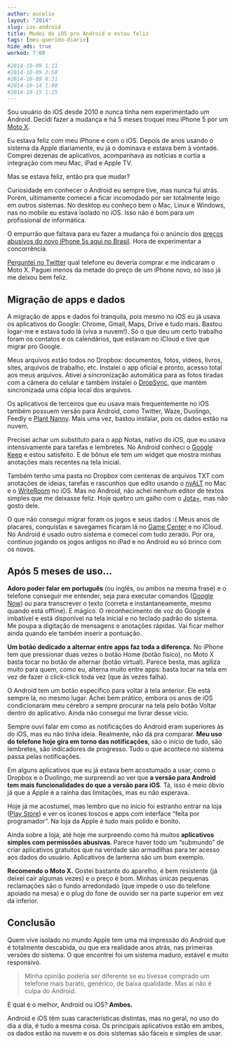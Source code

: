 ```yaml
---
author: aurelio
layout: "2014"
slug: ios-android
title: Mudei do iOS pro Android e estou feliz
tags: [meu-querido-diario]
hide_ads: true
worked: 7:00

#2014-10-09 1:11
#2014-10-09 2:50
#2014-10-09 0:31
#2014-10-14 1:00
#2014-10-15 1:25
---
```


Sou usuário do iOS desde 2010 e nunca tinha nem experimentado um Android. Decidi fazer a mudança e há 5 meses troquei meu iPhone 5 por um [Moto X](http://www.submarino.com.br/linha/372415/celulares-e-telefonia-fixa/moto-x?franq=AFL-03-1744).

Eu estava feliz com meu iPhone e com o iOS. Depois de anos usando o sistema da Apple diariamente, eu já o dominava e estava bem à vontade. Comprei dezenas de aplicativos, acompanhava as notícias e curtia a integração com meu Mac, iPad e Apple TV.

Mas se estava feliz, então pra que mudar?

Curiosidade em conhecer o Android eu sempre tive, mas nunca fui atrás. Porém, ultimamente comecei a ficar incomodado por ser totalmente leigo em outros sistemas. No desktop eu conheço bem o Mac, Linux e Windows, nas no mobile eu estava isolado no iOS. Isso não é bom para um profissional de informática.

O empurrão que faltava para eu fazer a mudança foi o anúncio dos [preços abusivos do novo iPhone 5s aqui no Brasil](http://veja.abril.com.br/blog/impavido-colosso/a-preco-de-ouro-iphone-5s-vendido-no-brasil-e-o-mais-caro-do-mundo/). Hora de experimentar a concorrência.

[Perguntei no Twitter](https://twitter.com/oreio/status/459442483374878720) qual telefone eu deveria comprar e me indicaram o Moto X. Paguei menos da metade do preço de um iPhone novo, só isso já me deixou bem feliz.



## Migração de apps e dados

A migração de apps e dados foi tranquila, pois mesmo no iOS eu já usava os aplicativos do Google: Chrome, Gmail, Maps, Drive e tudo mais. Bastou logar-me e estava tudo lá (viva a nuvem!). Só o que deu um certo trabalho foram os contatos e os calendários, que estavam no iCloud e tive que migrar pro Google.

Meus arquivos estão todos no Dropbox: documentos, fotos, vídeos, livros, sites, arquivos de trabalho, etc. Instalei o app oficial e pronto, acesso total aos meus arquivos. Ativei a sincronização automática para as fotos tiradas com a câmera do celular e também instalei o [DropSync](https://play.google.com/store/apps/details?id=com.ttxapps.dropsync), que mantém sincronizada uma cópia local dos arquivos.

Os aplicativos de terceiros que eu usava mais frequentemente no iOS também possuem versão para Android, como Twitter, Waze, Duolingo, Feedly e [Plant Nanny](http://aurelio.net/blog/2014/09/20/plant-nanny/). Mais uma vez, bastou instalar, pois os dados estão na nuvem.

Precisei achar um substituto para o app Notas, nativo do iOS, que eu usava intensivamente para tarefas e lembretes. No Android conheci o [Google Keep](https://keep.google.com/) e estou satisfeito. E de bônus ele tem um widget que mostra minhas anotações mais recentes na tela inicial.

Também tenho uma pasta no Dropbox com centenas de arquivos TXT com anotações de ideias, tarefas e rascunhos que edito usando o [nvALT](http://brettterpstra.com/projects/nvalt/) no Mac e o [WriteRoom](http://www.hogbaysoftware.com/products/writeroom) no iOS. Mas no Android, não achei nenhum editor de textos simples que me deixasse feliz. Hoje quebro um galho com o [Jota+](https://play.google.com/store/apps/details?id=jp.sblo.pandora.jota.plus), mas não gosto dele.

O que não consegui migrar foram os jogos e seus dados :( Meus anos de placares, conquistas e savegames ficaram lá no [Game Center](http://en.wikipedia.org/wiki/Game_Center) e no iCloud. No Android é usado outro sistema e comecei com tudo zerado. Por ora, continuo jogando os jogos antigos no iPad e no Android eu só brinco com os novos.


## Após 5 meses de uso…

**Adoro poder falar em português** (ou inglês, ou ambos na mesma frase) e o telefone conseguir me entender, seja para executar comandos ([Google Now](http://www.google.com/landing/now/#whatisit)) ou para transcrever o texto (correta e instantaneamente, mesmo quando está offline). É mágico. O reconhecimento de voz do Google é imbatível e está disponível na tela inicial e no teclado padrão do sistema. Me poupa a digitação de mensagens e anotações rápidas. Vai ficar melhor ainda quando ele também inserir a pontuação.

**Um botão dedicado a alternar entre apps faz toda a diferença.** No iPhone tem que pressionar duas vezes o botão Home (botão físico), no Moto X basta tocar no botão de alternar (botão virtual). Parece besta, mas agiliza muito para quem, como eu, alterna muito entre apps: basta tocar na tela em vez de fazer o click-click toda vez (que às vezes falha).

O Android tem um botão específico para voltar à tela anterior. Ele está sempre lá, no mesmo lugar. Achei bem prático, embora os anos de iOS condicionaram meu cérebro a sempre procurar na tela pelo botão Voltar dentro do aplicativo. Ainda não consegui me livrar desse vício.

Sempre ouvi falar em como as notificações do Android eram superiores às do iOS, mas eu não tinha ideia. Realmente, não dá pra comparar. **Meu uso do telefone hoje gira em torno das notificações**, são o início de tudo, são lembretes, são indicadores de progresso. Tudo o que acontece no sistema passa pelas notificações.

Em alguns aplicativos que eu já estava bem acostumado a usar, como o Dropbox e o Duolingo, me surpreendi ao ver que **a versão para Android tem mais funcionalidades do que a versão para iOS**. Tá, isso é meio óbvio já que a Apple é a rainha das limitações, mas eu não esperava.

Hoje já me acostumei, mas lembro que no início foi estranho entrar na loja ([Play Store](https://play.google.com/store/apps)) e ver os ícones toscos e apps com interface “feita por programador”. Na loja da Apple é tudo mais polido e bonito.

Ainda sobre a loja, até hoje me surpreendo como há muitos **aplicativos simples com permissões abusivas**. Parece haver todo um “submundo” de criar aplicativos gratuitos que na verdade são armadilhas para ter acesso aos dados do usuário. Aplicativos de lanterna são um bom exemplo.

**Recomendo o Moto X.** Gostei bastante do aparelho, é bem resistente (já deixei cair algumas vezes) e o preço é bom. Minhas únicas pequenas reclamações são o fundo arredondado (que impede o uso do telefone apoiado na mesa) e o plug do fone de ouvido ser na parte superior em vez da inferior.


## Conclusão

Quem vive isolado no mundo Apple tem uma má impressão do Android que é totalmente descabida, ou que era realidade anos atrás, nas primeiras versões do sistema. O que encontrei foi um sistema maduro, estável e muito responsivo.

> Minha opinião poderia ser diferente se eu tivesse comprado um telefone mais barato, genérico, de baixa qualidade. Mas aí não é culpa do Android.

E qual é o melhor, Android ou iOS? **Ambos.**

Android e iOS têm suas características distintas, mas no geral, no uso do dia a dia, é tudo a mesma coisa. Os principais aplicativos estão em ambos, os dados estão na nuvem e os dois sistemas são fáceis e simples de usar.
